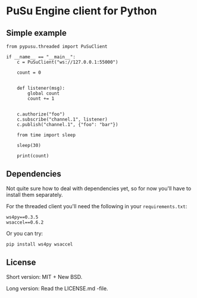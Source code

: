 # PuSu Engine client for Python

## Simple example

```
from pypusu.threaded import PuSuClient

if __name__ == "__main__":
    c = PuSuClient("ws://127.0.0.1:55000")

    count = 0


    def listener(msg):
        global count
        count += 1


    c.authorize("foo")
    c.subscribe("channel.1", listener)
    c.publish("channel.1", {"foo": "bar"})

    from time import sleep

    sleep(30)

    print(count)
```

## Dependencies

Not quite sure how to deal with dependencies yet, so for now you'll have to 
install them separately.

For the threaded client you'll need the following in your `requirements.txt`:

```
ws4py==0.3.5
wsaccel==0.6.2
```

Or you can try:

```
pip install ws4py wsaccel
```


## License

Short version: MIT + New BSD.

Long version: Read the LICENSE.md -file.
